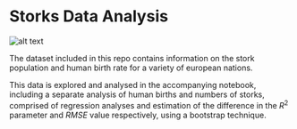 # Storks Data Analysis

![alt text](https://hpccsystems.com/sites/default/files/inline-images/kmeansblog_0.jpg)

The dataset included in this repo contains information on the stork population and human birth rate for a variety of european nations.

This data is explored and analysed in the accompanying notebook, including a separate analysis of human births and numbers of storks, comprised of regression analyses and estimation of the difference in the $R^2$ parameter and $RMSE$ value respectively, using a bootstrap technique.
